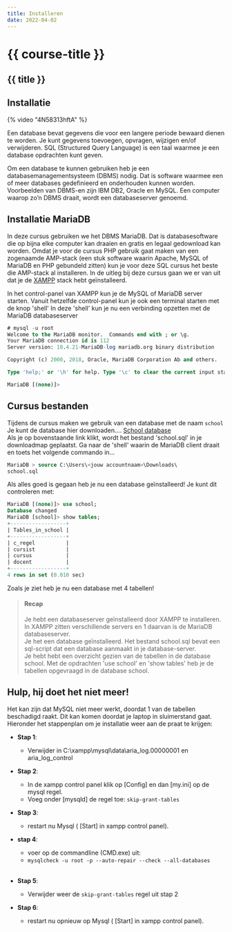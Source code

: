 ```yaml
---
title: Installeren
date: 2022-04-02
---
```


# {{ course-title }}

## {{ title }}

## Installatie

{% video "4N58313hftA" %}

Een database bevat gegevens die voor een langere periode bewaard dienen te worden. Je kunt gegevens toevoegen, opvragen, wijzigen en/of verwijderen. SQL (Structured Query Language) is een taal waarmee je een database opdrachten kunt geven.

Om een database te kunnen gebruiken heb je een databasemanagementsysteem (DBMS) nodig. Dat is software waarmee een of meer databases gedefinieerd en onderhouden kunnen worden. Voorbeelden van DBMS-en zijn IBM DB2, Oracle en MySQL. Een computer waarop zo’n DBMS draait, wordt een databaseserver genoemd. 

## Installatie MariaDB
In deze cursus gebruiken we het DBMS MariaDB. Dat is databasesoftware die op bijna elke computer kan draaien en gratis en legaal gedownload kan worden. Omdat je voor de cursus PHP gebruik gaat maken van een zogenaamde AMP-stack (een stuk software waarin Apache, MySQL of MariaDB en PHP gebundeld zitten) kun je voor deze SQL cursus het beste die AMP-stack al installeren.
In de uitleg bij deze cursus gaan we er van uit dat je de [XAMPP](https://www.apachefriends.org/download.html) stack hebt geïnstalleerd.

In het control-panel van XAMPP kun je de MySQL of MariaDB server starten.
Vanuit hetzelfde control-panel kun je ook een terminal starten met de knop 'shell'
In deze 'shell' kun je nu een verbinding opzetten met de MariaDB databaseserver

````sql
# mysql -u root
Welcome to the MariaDB monitor.  Commands end with ; or \g.
Your MariaDB connection id is 112
Server version: 10.4.21-MariaDB-log mariadb.org binary distribution

Copyright (c) 2000, 2018, Oracle, MariaDB Corporation Ab and others.

Type 'help;' or '\h' for help. Type '\c' to clear the current input statement.

MariaDB [(none)]>
````

<video-element video="GbBBJPf_QyM"></video-element>


## Cursus bestanden
Tijdens de cursus maken we gebruik van een database met de naam <code>school</code>  
Je kunt de database hier downloaden.... [School database](https://static.edutorial.nl/dbq/school.sql)  
Als je op bovenstaande link klikt, wordt het bestand 'school.sql' in je downloadmap geplaatst.
Ga naar de 'shell' waarin de MariaDB client draait en toets het volgende commando in...
````sql
MariaDB > source C:\Users\<jouw accountnaam>\Downloads\
school.sql
````
Als alles goed is gegaan heb je nu een database geïnstalleerd! Je kunt dit controleren met:
````sql
MariaDB [(none)]> use school;
Database changed
MariaDB [school]> show tables;
+------------------+
| Tables_in_school |
+------------------+
| c_regel          |
| cursist          |
| cursus           |
| docent           |
+------------------+
4 rows in set (0.010 sec)

````

Zoals je ziet heb je nu een database met 4 tabellen!
> #### Recap
> Je hebt een databaseserver geïnstalleerd door XAMPP te installeren. In XAMPP zitten verschillende servers en 1 daarvan is de MariaDB databaseserver.  
> Je het een database geïnstalleerd. Het bestand school.sql bevat een sql-script dat een database aanmaakt in je database-server.  
> Je hebt hebt een overzicht gezien van de tabellen in de database school. Met de opdrachten 'use school' en 'show tables' heb je de tabellen opgevraagd in de database school.

## Hulp, hij doet het niet meer!
Het kan zijn dat MySQL niet meer werkt, doordat 1 van de tabellen beschadigd raakt. Dit kan komen doordat je laptop in sluimerstand gaat.
Hieronder het stappenplan om je installatie weer aan de praat te krijgen:
* **Stap 1**: 
    * Verwijder in  C:\xampp\mysql\data\aria_log.00000001 en aria_log_control

* **Stap 2**:
    * In de xampp control panel klik op [Config] en dan [my.ini] op de mysql regel.  
    * Voeg onder [mysqld] de regel toe: `skip-grant-tables`

* **Stap 3**:
    * restart nu Mysql ( [Start] in xampp control panel).

* **stap 4**:    
    * voer op de commandline (CMD.exe) uit:
    * `mysqlcheck -u root -p --auto-repair --check --all-databases`
      
* **Stap 5**:
    * Verwijder weer de `skip-grant-tables` regel uit stap 2 

* **Stap 6**:
    * restart nu opnieuw op Mysql ( [Start] in xampp control panel).

